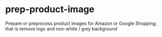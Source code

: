# prep-product-image
Prepare or preprocess product images for Amazon or Google Shopping; that is remove logo and non-white / grey background
